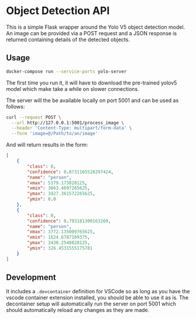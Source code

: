 # Object Detection API

This is a simple Flask wrapper around the Yolo V5 object detection model. An image can be provided via a POST request and a JSON response is returned containing details of the detected objects.

## Usage

```bash
docker-compose run --service-ports yolo-server
```

The first time you run it, it will have to download the pre-trained yolov5 model which make take a while on slower connections.

The server will the be available locally on port 5001 and can be used as follows:

```bash
curl --request POST \
  --url http://127.0.0.1:5001/process_image \
  --header 'Content-Type: multipart/form-data' \
  --form 'image=@/Path/to/an/image'
```

And will return results in the form:

```json
[
	{
		"class": 0,
		"confidence": 0.8731165528297424,
		"name": "person",
		"xmax": 5179.173828125,
		"xmin": 3863.4697265625,
		"ymax": 3427.361572265625,
		"ymin": 0.0
	},
	{
		"class": 0,
		"confidence": 0.793181300163269,
		"name": "person",
		"xmax": 3772.135009765625,
		"xmin": 1624.6787109375,
		"ymax": 3430.2548828125,
		"ymin": 326.4531555175781
	}
]
```

## Development

It includes a `.devcontainer` definition for VSCode so as long as you have the vscode container extension installed, you should be able to use it as is. The decontainer setup will automatically run the server on port 5001 which should automatically reload any changes as they are made.